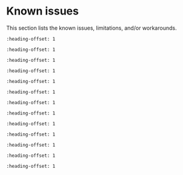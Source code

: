 # Known issues

This section lists the known issues, limitations, and/or workarounds.

```{include} ../../../../release/known_issues/new_project_wizard_compile_failure.md
:heading-offset: 1
```

```{include} ../../../../release/known_issues/cmsis_pack_new_project_compile_failure.md
:heading-offset: 1
```

```{include} ../../../../release/known_issues/low_speed.md
:heading-offset: 1
```

```{include} ../../../../release/known_issues/iar_cannot_debug_ram_application_with_j-link.md
:heading-offset: 1
```

```{include} ../../../../release/known_issues/dsp_rtp_demo_failure.md
:heading-offset: 1
```


```{include} ../../../../release/known_issues/cannot_add_sdk_components_into_freertos_projects.md
:heading-offset: 1
```

```{include} ../../../../release/known_issues/lwip_httpssrv_ota_wifi_example_fails_to_accept_the.md
:heading-offset: 1
```

```{include} ../../../../release/known_issues/board_may_reset_itself_when_running_sd_card_relate.md
:heading-offset: 1
```


```{include} ../../../../release/known_issues/log_output.md
:heading-offset: 1
```

```{include} ../../../../release/known_issues/le_encryption_failure_causes_connection_to_fail.md
:heading-offset: 1
```

```{include} ../../../../release/known_issues/connection_disconnects_with_75_ms_connection_inter.md
:heading-offset: 1
```

```{include} ../../../../release/known_issues/a2dp_sink_demo_noise_may_occur_when_phone_plays_mu.md
:heading-offset: 1
```

```{include} ../../../../release/known_issues/wireless_edgefast_bluetooth_pal.md
:heading-offset: 1
```
